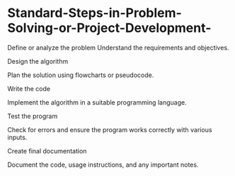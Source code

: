 # Standard-Steps-in-Problem-Solving-or-Project-Development-
Define or analyze the problem
Understand the requirements and objectives.

Design the algorithm

Plan the solution using flowcharts or pseudocode.

Write the code

Implement the algorithm in a suitable programming language.

Test the program

Check for errors and ensure the program works correctly with various inputs.

Create final documentation

Document the code, usage instructions, and any important notes.
